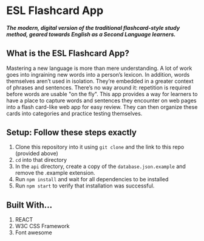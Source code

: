 # ESL Flashcard App
##### The modern, digital version of the traditional flashcard-style study method, geared towards English as a Second Language learners.

## What is the ESL Flashcard App?

Mastering a new language is more than mere understanding. A lot of work goes into ingraining new words into a person’s lexicon. In addition, words themselves aren’t used in isolation. They’re embedded in a greater context of phrases and sentences. There’s no way around it: repetition is required before words are usable "on the fly". This app provides a way for learners to have a place to capture words and sentences they encounter on web pages into a flash card-like web app for easy review. They can then organize these cards into categories and practice testing themselves. 

## Setup: Follow these steps exactly

1. Clone this repository into it using `git clone` and the link to this repo (provided above)
1. `cd` into that directory
1. In the `api` directory, create a copy of the `database.json.example` and remove the .example extension.
1. Run `npm install` and wait for all dependencies to be installed
1. Run `npm start` to verify that installation was successful.

## Built With...
1. REACT
1. W3C CSS Framework
1. Font awesome
